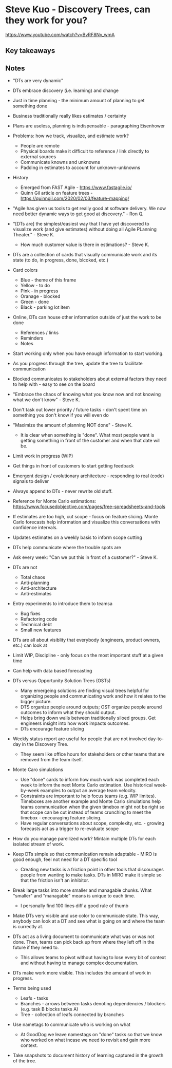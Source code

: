 # Steve Kuo - Discovery Trees, can they work for you?

<https://www.youtube.com/watch?v=BvRF8Nv_wmA>

## Key takeaways

## Notes

* "DTs are very dynamic"
* DTs embrace discovery (i.e. learning) and change
* Just in time planning - the minimum amount of planning to get something done
* Business traditionally really likes estimates / certainty
* Plans are useless, planning is indispensable - paragraphing Eisenhower
* Problems: how we track, visualize, and estimate work?
  * People are remote
  * Physical boards make it difficult to reference / link directly to external sources
  * Communicate knowns and unknowns
  * Padding in estimates to account for unknown-unknowns
* History
  * Emerged from FAST Agile - <https://www.fastagile.io/>
  * Quinn Gil article on feature trees - <https://quinngil.com/2020/02/03/feature-mapping/>
* "Agile has given us tools to get really good at software delivery. We now need better dynamic ways to get good at discovery." - Ron Q.
* "[DTs are] the simplest/easiest way that I have yet discovered to visualize work (and give estimates) without doing all Agile PLanning Theater." - Steve K.
  * How much customer value is there in estimations? - Steve K.
* DTs are a collection of cards that visually communicate work and its state (to do, in progress, done, blcoked, etc.)
* Card colors
  * Blue - theme of this frame
  * Yellow - to do
  * Pink - in progress
  * Oranage - blocked
  * Green - done
  * Black - parking lot item
* Online, DTs can house other information outside of just the work to be done
  * References / links
  * Reminders
  * Notes
* Start working only when you have enough information to start working.
* As you progress through the tree, update the tree to facilitate communication
* Blocked communicates to stakeholders about external factors they need to help with - easy to see on the board
* "Embrace the chaos of knowing what you know now and not knowing what we don't know" - Steve K.
* Don't task out lower priority / future tasks - don't spent time on something you don't know if you will even do
* "Maximize the amount of planning NOT done" - Steve K.
  * It is clear when something is "done". What most people want is getting something in front of the customer and when that date will be.
* Limit work in progress (WIP)
* Get things in front of customers to start getting feedback
* Emergent design / evolutionary architecture - responding to real (code) signals to deliver
* Always append to DTs - never rewrite old stuff.
* Reference for Monte Carlo estimations: <https://www.focusedobjective.com/pages/free-spreadsheets-and-tools>
* If estimates are too high, cut scope - focus on feature slicing. Monte Carlo forecasts help information and visualize this conversations with confidence intervals.
* Updates estimates on a weekly basis to inform scope cutting
* DTs help communicate where the trouble spots are
* Ask every week: "Can we put this in front of a customer?" - Steve K.
* DTs are not
  * Total chaos
  * Anti-planning
  * Anti-architecture
  * Anti-estimates
* Entry experiments to introduce them to teamsa
  * Bug fixes
  * Refactoring code
  * Technical debt
  * Small new features
* DTs are all about visiblity that everybody (engineers, product owners, etc.) can look at
* Limit WIP, Discipline - only focus on the most important stuff at a given time
* Can help with data based forecasting

* DTs versus Opportunity Solution Trees (OSTs)
  * Many emergeing solutions are finding visual trees helpful for organizing people and communicating work and how it relates to the bigger picture.
  * DTS organize people around outputs; OST organize people around outcomes to inform what they should output.
  * Helps bring down walls between traditionally siloed groups. Get engineers insight into how work impacts outcomes.
  * DTs encourage feature slicing
* Weekly status report are useful for people that are not involved day-to-day in the Discovery Tree.
  * They seem like office hours for stakeholders or other teams that are removed from the team itself.
* Monte Caro simulations
  * Use "done" cards to inform how much work was completed each week to inform the next Monte Carlo estimation. Use historical week-by-week examples to output an average team velocity.
  * Constraints are important to help focus teams (e.g. WIP limites). Timeboxes are another example and Monte Carlo simulations help teams communication when the given timebox might not be right so that scope can be cut instead of teams crunching to meet the timebox - encouraging feature slicing.
  * Have regular conversations about scope, complexity, etc. - growing forecasts act as a trigger to re-evaluate scope
* How do you manage parellized work? Mintain multiple DTs for each isolated stream of work.
* Keep DTs simple so that communication remain adaptable - MIRO is good enough, feel not need for a DT specific tool
  * Creating new tasks is a friction point in other tools that discourages people from wanting to make tasks. DTs in MIRO make it simple so that the friction isn't an inhibitor.
* Break large tasks into more smaller and managable chunks. What "smaller" and "managable" means is unique to each time.
  * I personally find 100 lines diff a good rule of thumb
* Make DTs very visible and use color to communicate state. This way, anybody can look at a DT and see what is going on and where the team is currectly at.
* DTs act as a living document to communicate what was or was not done. Then, teams can pick back up from where they left off in the future if they need to.
  * This allows teams to pivot without having to lose every bit of context and without having to manage complex documentation.
* DTs make work more visible. This includes the amount of work in progress.
* Terms being used
  * Leafs - tasks
  * Branches - arrows between tasks denoting dependencies / blockers (e.g. task B blocks tasks A)
  * Tree - collection of leafs connected by branches
* Use nametags to communicate who is working on what
  * At GoodDog we leave namestags on "done" tasks so that we know who worked on what incase we need to revisit and gain more context.
* Take snapshots to document history of learning captured in the growth of the tree.
